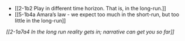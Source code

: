 - [[2-1b2 Play in different time horizon. That is, in the long-run.]]
- [[5-1b4a Amara’s law - we expect too much in the short-run, but too little in the long-run]]

*[[2-1a7a4 In the long run reality gets in; narrative can get you so far]]*